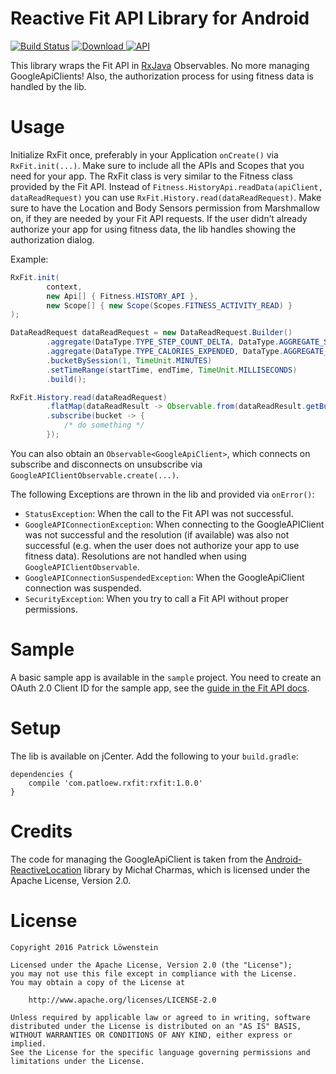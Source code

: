 # Reactive Fit API Library for Android

[![Build Status](https://travis-ci.org/patloew/RxFit.svg?branch=master)](https://travis-ci.org/patloew/RxFit)  [ ![Download](https://api.bintray.com/packages/patloew/maven/com.patloew.rxfit/images/download.svg) ](https://bintray.com/patloew/maven/com.patloew.rxfit/_latestVersion) [![API](https://img.shields.io/badge/API-9%2B-brightgreen.svg?style=flat)](https://android-arsenal.com/api?level=9)

This library wraps the Fit API in [RxJava](https://github.com/ReactiveX/RxJava) Observables. No more managing GoogleApiClients! Also, the authorization process for using fitness data is handled by the lib.

# Usage

Initialize RxFit once, preferably in your Application `onCreate()` via `RxFit.init(...)`. Make sure to include all the APIs and Scopes that you need for your app. The RxFit class is very similar to the Fitness class provided by the Fit API. Instead of `Fitness.HistoryApi.readData(apiClient, dataReadRequest)` you can use `RxFit.History.read(dataReadRequest)`. Make sure to have the Location and Body Sensors permission from Marshmallow on, if they are needed by your Fit API requests. If the user didn’t already authorize your app for using fitness data, the lib handles showing the authorization dialog.

Example:

```java
RxFit.init(
        context,
        new Api[] { Fitness.HISTORY_API },
        new Scope[] { new Scope(Scopes.FITNESS_ACTIVITY_READ) }
);

DataReadRequest dataReadRequest = new DataReadRequest.Builder()
	    .aggregate(DataType.TYPE_STEP_COUNT_DELTA, DataType.AGGREGATE_STEP_COUNT_DELTA)
	    .aggregate(DataType.TYPE_CALORIES_EXPENDED, DataType.AGGREGATE_CALORIES_EXPENDED)
	    .bucketBySession(1, TimeUnit.MINUTES)
	    .setTimeRange(startTime, endTime, TimeUnit.MILLISECONDS)
	    .build();

RxFit.History.read(dataReadRequest)
        .flatMap(dataReadResult -> Observable.from(dataReadResult.getBuckets()))
        .subscribe(bucket -> {
        	/* do something */
        });
```

You can also obtain an `Observable<GoogleApiClient>`, which connects on subscribe and disconnects on unsubscribe via `GoogleAPIClientObservable.create(...)`.

The following Exceptions are thrown in the lib and provided via `onError()`:

* `StatusException`: When the call to the Fit API was not successful.
* `GoogleAPIConnectionException`: When connecting to the GoogleAPIClient was not successful and the resolution (if available) was also not successful (e.g. when the user does not authorize your app to use fitness data). Resolutions are not handled when using `GoogleAPIClientObservable`.
* `GoogleAPIConnectionSuspendedException`: When the GoogleApiClient connection was suspended.
* `SecurityException`: When you try to call a Fit API without proper permissions.

# Sample

A basic sample app is available in the `sample` project. You need to create an OAuth 2.0 Client ID for the sample app, see the [guide in the Fit API docs](https://developers.google.com/fit/android/get-api-key).

# Setup

The lib is available on jCenter. Add the following to your `build.gradle`:

	dependencies {
	    compile 'com.patloew.rxfit:rxfit:1.0.0'
	}

# Credits

The code for managing the GoogleApiClient is taken from the [Android-ReactiveLocation](https://github.com/mcharmas/Android-ReactiveLocation) library by Michał Charmas, which is licensed under the Apache License, Version 2.0.

# License

	Copyright 2016 Patrick Löwenstein

	Licensed under the Apache License, Version 2.0 (the "License");
	you may not use this file except in compliance with the License.
	You may obtain a copy of the License at

	    http://www.apache.org/licenses/LICENSE-2.0

	Unless required by applicable law or agreed to in writing, software
	distributed under the License is distributed on an "AS IS" BASIS,
	WITHOUT WARRANTIES OR CONDITIONS OF ANY KIND, either express or implied.
	See the License for the specific language governing permissions and
	limitations under the License.